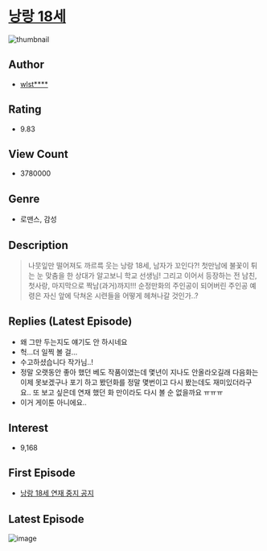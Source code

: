# [낭랑 18세](https://comic.naver.com/bestChallenge/list?titleId=696190)
![thumbnail](https://image-comic.pstatic.net/user_contents_data/challenge_comic/2018/03/17/310033/thumbnail_202x164c84e02fb_80ec_45f5_968b_fe5ee97b217d_00001064.JPEG)

## Author
- [wlst****](https://comic.naver.com/artistTitle?id=310033)

## Rating
- 9.83

## View Count
- 3780000

## Genre
- 로맨스, 감성

## Description
> 나뭇잎만 떨어져도 까르륵 웃는 낭랑 18세, 남자가 꼬인다?! 첫만남에 불꽃이 튀는 눈 맞춤을 한 상대가 알고보니 학교 선생님! 그리고 이어서 등장하는 전 남친, 첫사랑, 마지막으로 짝남(과거)까지!!! 순정만화의 주인공이 되어버린 주인공 예령은 자신 앞에 닥쳐온 시련들을 어떻게 헤쳐나갈 것인가..?

## Replies (Latest Episode)
- 왜 그만 두는지도 얘기도 안 하시네요
- 헉...더 일찍 볼 걸...
- 수고하셨습니다 작가님..!
- 정말 오랫동안 좋아 했던 베도 작품이였는데 몇년이 지나도 안올라오길래 다음화는 이제 못보겠구나 포기 하고 봤던화를 정말 몇번이고 다시 봤는데도 재미있더라구요.. 또 보고 싶은데 연재 했던 화 만이라도 다시 볼 순 없을까요 ㅠㅠㅠ
- 이거 게이툰 아니에요..

## Interest
- 9,168

## First Episode
- [낭랑 18세 연재 중지 공지](https://comic.naver.com/bestChallenge/detail?titleId=696190&no=39)

## Latest Episode
![image](https://image-comic.pstatic.net/user_contents_data/challenge_comic/2022/04/19/310033/upload_3846743930115076198.jpeg)
